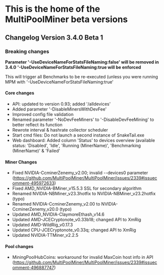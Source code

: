 # This is the home of the MultiPoolMiner beta versions

## Changelog Version 3.4.0 Beta 1

### Breaking changes
**Parameter '-UseDeviceNameForStatsFileNaming:false' will be removed in 3.4.0**
**'-UseDeviceNameForStatsFileNaming:true will be enforced**

This will trigger all Benchmarks to be re-executed (unless you were running MPM with '-UseDeviceNameForStatsFileNaming:true'

#### Core changes
- API: updated to version 0.93; added '/alldevices'
- Added parameter '-DisableMinersWithDevFee'
- Improved config file validation
- Renamed parameter '-NoDevFeeMiners' to '-DisableDevFeeMining' to better reflect its function
- Rewrote interval & hashrate collector scheduler
- Start cmd files: Do not launch a second instance of SnakeTail.exe
- Web dashboard: Added column 'Status' to devices overview (available status: 'Disabled', 'Idle', 'Running (MinerName)', 'Benchmarking (MinerName)' & 'Failed'

#### Miner Changes
- Fixed NVIDIA-CcminerZenemy_v2.00; invalid --devices0 parameter (https://github.com/MultiPoolMiner/MultiPoolMiner/issues/2339#issuecomment-495972633)
- Fixed AMD_NVIDIA-BMiner_v15.5.3 SSL for secondary algorithm
- Renamed NVIDIA-NBMiner_v23.3hotfix to NVIDIA-NBMiner_v23.2hotfix (typo)
- Renamed NVIDIA-CcminerZenemy_v2.00 to NVIDIA-CcminerZenemy_v20.0 (typo)
- Updated AMD_NVIDIA-ClaymoreEthash_v14.6
- Updated AMD-JCECryptonote_v0.33b18; changed API to XmRig
- Updated AMD-WildRig_v0.17.3
- Updated CPU-JCECryptonote_v0.33q; changed API to XmRig
- Updated NVIDIA-TTMiner_v2.2.5

#### Pool changes
- MiningPoolHubCoins: workaround for invalid MaxCoin host info in API (https://github.com/MultiPoolMiner/MultiPoolMiner/issues/2339#issuecomment-496887747)
